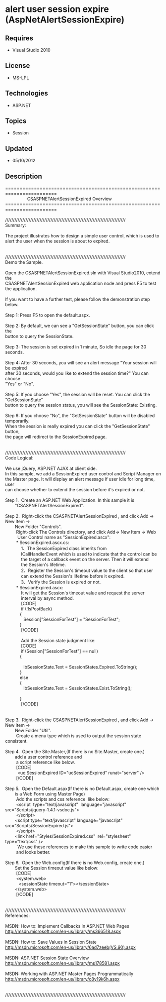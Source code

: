 # alert user session expire (AspNetAlertSessionExpire)
## Requires
- Visual Studio 2010
## License
- MS-LPL
## Technologies
- ASP.NET
## Topics
- Session
## Updated
- 05/10/2012
## Description
========================================================================<br>
&nbsp; &nbsp; &nbsp; &nbsp; &nbsp; &nbsp; &nbsp; &nbsp; &nbsp; CSASPNETAlertSessionExpired Overview<br>
========================================================================<br>
<br>
/////////////////////////////////////////////////////////////////////////////<br>
Summary:<br>
<br>
The project illustrates how to design a simple user control, which is used to <br>
alert the user when the session is about to expired. <br>
<br>
<br>
/////////////////////////////////////////////////////////////////////////////<br>
Demo the Sample. <br>
<br>
Open the CSASPNETAlertSessionExpired.sln with Visual Studio2010, extend the <br>
CSASPNETAlertSessionExpired web application node and press F5 to test the application.<br>
<br>
If you want to have a further test, please follow the demonstration step below.<br>
<br>
Step 1: Press F5 to open the default.aspx.<br>
<br>
Step 2: By default, we can see a &quot;GetSessionState&quot; button, you can click the <br>
button to query the SessionState.<br>
<br>
Step 3: The session is set expired in 1 minute, So idle the page for 30 seconds.<br>
<br>
Step 4: After 30 seconds, you will see an alert message &quot;Your session will be expired<br>
after 30 seconds, would you like to extend the session time?&quot; You can choose <br>
&quot;Yes&quot; or &quot;No&quot;.<br>
<br>
Step 5: If you choose &quot;Yes&quot;, the session will be reset. You can click the &quot;GetSessionState&quot;
<br>
button to query the session status, you will see the SessionState: Existing.<br>
<br>
Step 6: If you choose &quot;No&quot;, the &quot;GetSessionState&quot; button will be disabled temporarily.<br>
When the session is really expired you can click the &quot;GetSessionState&quot; button, <br>
the page will redirect to the SessionExpired page.<br>
<br>
<br>
/////////////////////////////////////////////////////////////////////////////<br>
Code Logical:<br>
<br>
We use jQuery, ASP.NET AJAX at client side.<br>
In this sample, we add a SessionExpired user control and Script Manager on<br>
the Master page. It will display an alert message if user idle for long time, user
<br>
can choose whether to extend the session before it's expired or not.<br>
<br>
Step 1. &nbsp;Create an ASP.NET Web Application. In this sample it is <br>
&nbsp; &nbsp; &nbsp; &nbsp; &quot;CSASPNETAlertSessionExpired&quot;.<br>
<br>
Step 2. &nbsp;Right-click the CSASPNETAlertSessionExpired , and click Add -&gt; New Item -&gt;<br>
&nbsp; &nbsp; &nbsp; &nbsp; New Folder &quot;Controls&quot;.<br>
&nbsp;&nbsp;&nbsp;&nbsp;&nbsp;&nbsp;&nbsp;&nbsp; Right-click The Controls directory, and click Add-&gt; New Item -&gt; Web<br>
&nbsp;&nbsp;&nbsp;&nbsp;&nbsp;&nbsp;&nbsp;&nbsp; &nbsp;User Control name as &quot;SessionExpired.ascx&quot;:<br>
&nbsp;&nbsp;&nbsp;&nbsp;&nbsp;&nbsp;&nbsp;&nbsp; * SessionExpired.ascx.cs: <br>
&nbsp;&nbsp;&nbsp;&nbsp;&nbsp;&nbsp;&nbsp;&nbsp;&nbsp;&nbsp;&nbsp;&nbsp; 1、The SessionExpired class inherits from
<br>
&nbsp;&nbsp;&nbsp;&nbsp;&nbsp;&nbsp;&nbsp;&nbsp;&nbsp;&nbsp;&nbsp;&nbsp; ICallHandlerEvent which is used to indicate that the control can be<br>
&nbsp;&nbsp;&nbsp;&nbsp;&nbsp;&nbsp;&nbsp;&nbsp;&nbsp;&nbsp;&nbsp;&nbsp; the target of a callback event on the server. Then it will extend<br>
&nbsp;&nbsp;&nbsp;&nbsp;&nbsp;&nbsp;&nbsp;&nbsp;&nbsp;&nbsp;&nbsp;&nbsp; the Session's lifetime.
<br>
&nbsp;&nbsp;&nbsp;&nbsp;&nbsp;&nbsp;&nbsp;&nbsp;&nbsp;&nbsp;&nbsp;&nbsp; 2、Register the Session's timeout value to the client so that user<br>
&nbsp;&nbsp;&nbsp;&nbsp;&nbsp;&nbsp;&nbsp;&nbsp;&nbsp;&nbsp;&nbsp;&nbsp; can extend the Session's lifetime before it expired.<br>
&nbsp;&nbsp;&nbsp;&nbsp;&nbsp;&nbsp;&nbsp;&nbsp;&nbsp;&nbsp;&nbsp;&nbsp; 3、Verify the Session is expired or not.<br>
&nbsp;&nbsp;&nbsp;&nbsp; &nbsp; &nbsp; * SessionExpired.ascx:<br>
&nbsp;&nbsp;&nbsp;&nbsp;&nbsp;&nbsp;&nbsp;&nbsp; &nbsp; &nbsp; It will get the Session's timeout value and request the server<br>
&nbsp;&nbsp;&nbsp;&nbsp; &nbsp; &nbsp; &nbsp; &nbsp; interval by async method.<br>
&nbsp;&nbsp;&nbsp;&nbsp;&nbsp;&nbsp;&nbsp;&nbsp;&nbsp;&nbsp;&nbsp;&nbsp; [CODE]<br>
&nbsp;&nbsp;&nbsp;&nbsp;&nbsp;&nbsp;&nbsp;&nbsp; &nbsp; &nbsp; if (!IsPostBack)<br>
&nbsp; &nbsp; &nbsp; &nbsp; &nbsp; &nbsp; {<br>
&nbsp; &nbsp; &nbsp; &nbsp; &nbsp; &nbsp; &nbsp; &nbsp;Session[&quot;SessionForTest&quot;] = &quot;SessionForTest&quot;;<br>
&nbsp; &nbsp; &nbsp; &nbsp; &nbsp; &nbsp; }<br>
&nbsp;&nbsp;&nbsp;&nbsp;&nbsp;&nbsp;&nbsp;&nbsp; &nbsp; &nbsp; [/CODE]<br>
<br>
&nbsp;&nbsp;&nbsp;&nbsp;&nbsp;&nbsp;&nbsp;&nbsp; &nbsp; &nbsp; Add the Session state judgment like:<br>
&nbsp;&nbsp;&nbsp;&nbsp;&nbsp;&nbsp;&nbsp;&nbsp; &nbsp; &nbsp; [CODE]<br>
&nbsp;&nbsp;&nbsp;&nbsp;&nbsp;&nbsp;&nbsp;&nbsp; &nbsp; &nbsp; if (Session[&quot;SessionForTest&quot;] == null)<br>
&nbsp; &nbsp; &nbsp; &nbsp; &nbsp; &nbsp; {<br>
<br>
&nbsp; &nbsp; &nbsp; &nbsp; &nbsp; &nbsp; &nbsp; &nbsp;lbSessionState.Text = SessionStates.Expired.ToString();<br>
&nbsp; &nbsp; &nbsp; &nbsp; &nbsp; &nbsp; }<br>
&nbsp; &nbsp; &nbsp; &nbsp; &nbsp; &nbsp; else<br>
&nbsp; &nbsp; &nbsp; &nbsp; &nbsp; &nbsp; {<br>
&nbsp; &nbsp; &nbsp; &nbsp; &nbsp; &nbsp; &nbsp; &nbsp;lbSessionState.Text = SessionStates.Exist.ToString();<br>
<br>
&nbsp; &nbsp; &nbsp; &nbsp; &nbsp; &nbsp; }<br>
&nbsp;&nbsp;&nbsp;&nbsp;&nbsp;&nbsp;&nbsp;&nbsp; &nbsp; &nbsp; [/CODE]<br>
<br>
&nbsp;&nbsp;&nbsp;&nbsp;&nbsp;&nbsp;&nbsp;&nbsp; &nbsp;<br>
Step 3. &nbsp;Right-click the CSASPNETAlertSessionExpired , and click Add -&gt; New Item -&gt;<br>
&nbsp; &nbsp; &nbsp; &nbsp; New Folder &quot;Util&quot;.<br>
&nbsp;&nbsp;&nbsp;&nbsp;&nbsp;&nbsp;&nbsp;&nbsp; Create a menu type which is used to output the session state consistent.<br>
<br>
Step 4. &nbsp;Open the Site.Master,(If there is no Site.Master, create one.)<br>
&nbsp; &nbsp; &nbsp; &nbsp; add a user control reference and<br>
&nbsp;&nbsp;&nbsp;&nbsp;&nbsp;&nbsp;&nbsp;&nbsp; a script reference like below.<br>
&nbsp;&nbsp;&nbsp;&nbsp;&nbsp;&nbsp;&nbsp;&nbsp; [CODE]<br>
&nbsp;&nbsp;&nbsp;&nbsp;&nbsp;&nbsp;&nbsp;&nbsp; &nbsp;&lt;uc:SessionExpired ID=&quot;ucSessionExpired&quot; runat=&quot;server&quot; /&gt;<br>
&nbsp;&nbsp;&nbsp;&nbsp;&nbsp;&nbsp;&nbsp;&nbsp; [/CODE]<br>
<br>
Step 5. &nbsp;Open the Default.aspx(If there is no Default.aspx, create one which
<br>
&nbsp; &nbsp; &nbsp; &nbsp; is a Web Form using Master Page)<br>
&nbsp;&nbsp;&nbsp;&nbsp;&nbsp;&nbsp;&nbsp;&nbsp; Add the scripts and css reference &nbsp;like below:<br>
&nbsp;&nbsp;&nbsp;&nbsp;&nbsp;&nbsp;&nbsp;&nbsp; &lt;script &nbsp;type=&quot;text/javascript&quot; &nbsp;language=&quot;javascript&quot; src=&quot;Scripts/jquery-1.4.1-vsdoc.js&quot;&gt;<br>
&nbsp;&nbsp;&nbsp;&nbsp;&nbsp;&nbsp;&nbsp;&nbsp; &lt;/script&gt;<br>
&nbsp; &nbsp; &nbsp; &nbsp; &lt;script type=&quot;text/javascript&quot; language=&quot;javascript&quot; src=&quot;Scripts/SessionExpired.js&quot;&gt;<br>
&nbsp;&nbsp;&nbsp;&nbsp;&nbsp;&nbsp;&nbsp;&nbsp; &lt;/script&gt;<br>
&nbsp; &nbsp; &nbsp; &nbsp; &lt;link href=&quot;Styles/SessionExpired.css&quot; &nbsp;rel=&quot;stylesheet&quot; type=&quot;text/css&quot; /&gt;<br>
&nbsp;&nbsp;&nbsp;&nbsp;&nbsp;&nbsp;&nbsp;&nbsp; &nbsp;We use these references to make this sample to write code easier<br>
&nbsp;&nbsp;&nbsp;&nbsp;&nbsp;&nbsp;&nbsp;&nbsp; and looks better.<br>
<br>
Step 6. &nbsp;Open the Web.config(If there is no Web.config, create one.)<br>
&nbsp; &nbsp; &nbsp; &nbsp; Set the Session timeout value like below:<br>
&nbsp;&nbsp;&nbsp;&nbsp;&nbsp;&nbsp;&nbsp;&nbsp; [CODE]<br>
&nbsp;&nbsp;&nbsp;&nbsp;&nbsp;&nbsp;&nbsp;&nbsp; &lt;system.web&gt;<br>
&nbsp; &nbsp; &nbsp; &nbsp; &nbsp; &nbsp;&lt;sessionState timeout=&quot;1&quot;&gt;&lt;/sessionState&gt;<br>
&nbsp; &nbsp; &nbsp; &nbsp; &lt;/system.web&gt;<br>
&nbsp;&nbsp;&nbsp;&nbsp;&nbsp;&nbsp;&nbsp;&nbsp; [/CODE]<br>
<br>
<br>
/////////////////////////////////////////////////////////////////////////////<br>
References:<br>
<br>
MSDN: How to: Implement Callbacks in ASP.NET Web Pages<br>
http://msdn.microsoft.com/en-us/library/ms366518.aspx<br>
<br>
MSDN: How to: Save Values in Session State<br>
http://msdn.microsoft.com/en-us/library/6ad7zeeb(VS.90).aspx<br>
<br>
MSDN: ASP.NET Session State Overview<br>
http://msdn.microsoft.com/en-us/library/ms178581.aspx<br>
<br>
MSDN: Working with ASP.NET Master Pages Programmatically<br>
http://msdn.microsoft.com/en-us/library/c8y19k6h.aspx<br>
<br>
<br>
/////////////////////////////////////////////////////////////////////////////<br>
